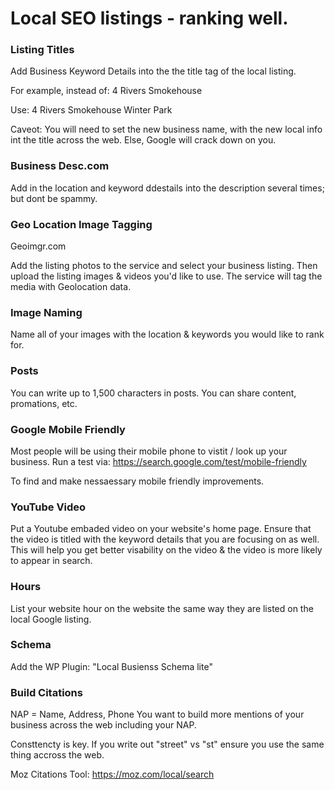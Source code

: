 # Local SEO listings - ranking well.

### Listing Titles

Add Business Keyword Details into the the title tag of the local listing.

For example, instead of:
4 Rivers Smokehouse

Use:
4 Rivers Smokehouse Winter Park

Caveot:
You will need to set the new business name, with the new local info int the title across the web. Else, Google will crack down on you.

### Business Desc.com

Add in the location and keyword ddestails into the description several times; but dont be spammy.

### Geo Location Image Tagging
Geoimgr.com

Add the listing photos to the service and select your business listing. Then upload the listing images & videos you'd like to use. The service will tag the media with Geolocation data.

### Image Naming

Name all of your images with the location & keywords you would like to rank for.

### Posts
You can write up to 1,500 characters in posts. You can share content, promations, etc.

### Google Mobile Friendly
Most people will be using their mobile phone to vistit / look up your business. Run a test via:
https://search.google.com/test/mobile-friendly

To find and make nessaessary mobile friendly improvements.

### YouTube Video
Put a Youtube embaded video on your website's home page. Ensure that the video is titled with the keyword details that you are focusing on as well. This will help you get better visability on the video & the video is more likely to appear in search.

### Hours
List your website hour on the website the same way they are listed on the local Google listing.

### Schema
Add the WP Plugin: "Local Busienss Schema lite"

### Build Citations
NAP = Name, Address, Phone
You want to build more mentions of your business across the web including your NAP.

Consttencty is key. If you write out "street" vs "st" ensure you use the same thing accross the web.

Moz Citations Tool:
https://moz.com/local/search

